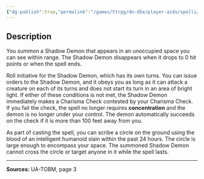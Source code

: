 ```yaml
---
{"dg-publish":true,"permalink":"/games/ttrpg/dn-d5e/player-aids/spells/level-4/conjure-shadow-demon-ua/","tags":["TTRPG/DND/5e","verbal","somatic","material","concentration","Spell"],"noteIcon":""}
---
```



## Description
You summon a Shadow Demon that appears in an unoccupied space you can see within range.
The Shadow Demon disappears when it drops to 0 hit points or when the spell ends.

Roll initiative for the Shadow Demon, which has its own turns.
You can issue orders to the Shadow Demon, and it obeys you as long as it can attack a creature on each of its turns and does not start its turn in an area of bright light.
If either of these conditions is not met, the Shadow Demon immediately makes a Charisma Check contested by your Charisma Check.
If you fail the check, the spell no longer requires **concentration** and the demon is no longer under your control.
The demon automatically succeeds on the check if it is more than 100 feet away from you.

As part of casting the spell, you can scribe a circle on the ground using the blood of an intelligent humanoid slain within the past 24 hours.
The circle is large enough to encompass your space.
The summoned Shadow Demon cannot cross the circle or target anyone in it while the spell lasts.

---

**Sources:** UA-TOBM, page 3
